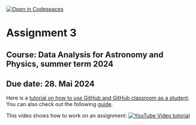 [![Open in Codespaces](https://classroom.github.com/assets/launch-codespace-7f7980b617ed060a017424585567c406b6ee15c891e84e1186181d67ecf80aa0.svg)](https://classroom.github.com/open-in-codespaces?assignment_repo_id=13841552)

# Assignment 3

## Course: Data Analysis for Astronomy and Physics, summer term 2024

## Due date: 28. Mai 2024

Here is a [tutorial on how to use GitHub and GitHub classroom as a student](https://github.com/jfiksel/github-classroom-for-students/tree/master). You can also check out the following [guide](https://evantilton.com/guides/githubclass/).

This video shows how to work on an assignment:
[![YouTube Video tutorial](https://img.youtube.com/vi/ObaFRGp_Eko/0.jpg)](https://www.youtube.com/watch?v=ObaFRGp_Eko)
